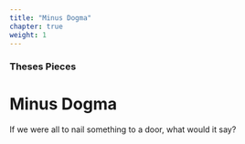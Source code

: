 ```yaml
---
title: "Minus Dogma"
chapter: true
weight: 1
---
```

### Theses Pieces
# Minus Dogma

If we were all to nail something to a door, what would it say?
